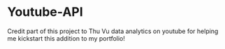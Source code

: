 # Youtube-API

Credit part of this project to Thu Vu data analytics on youtube for helping me kickstart this addition to my portfolio!
